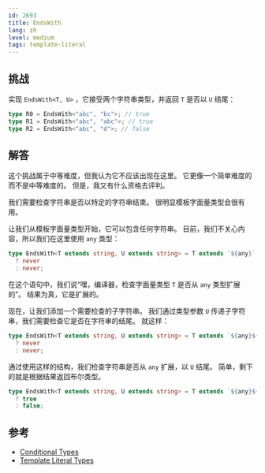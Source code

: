 ```yaml
---
id: 2693
title: EndsWith
lang: zh
level: medium
tags: template-literal
---
```


## 挑战

实现 `EndsWith<T, U>` ，它接受两个字符串类型，并返回 `T` 是否以 `U` 结尾：

```typescript
type R0 = EndsWith<"abc", "bc">; // true
type R1 = EndsWith<"abc", "abc">; // true
type R2 = EndsWith<"abc", "d">; // false
```

## 解答

这个挑战属于中等难度，但我认为它不应该出现在这里。
它更像一个简单难度的而不是中等难度的。
但是，我又有什么资格去评判。

我们需要检查字符串是否以特定的字符串结束。
很明显模板字面量类型会很有用。

让我们从模板字面量类型开始，它可以包含任何字符串。
目前，我们不关心内容，所以我们在这里使用 `any` 类型：

```typescript
type EndsWith<T extends string, U extends string> = T extends `${any}`
  ? never
  : never;
```

在这个语句中，我们说“嘿，编译器，检查字面量类型 `T` 是否从 `any` 类型扩展的”。
结果为真，它是扩展的。

现在，让我们添加一个需要检查的子字符串。
我们通过类型参数 `U` 传递子字符串，我们需要检查它是否在字符串的结尾。
就这样：

```typescript
type EndsWith<T extends string, U extends string> = T extends `${any}${U}`
  ? never
  : never;
```

通过使用这样的结构，我们检查字符串是否从 `any` 扩展，以 `U` 结尾。
简单，剩下的就是根据结果返回布尔类型。

```typescript
type EndsWith<T extends string, U extends string> = T extends `${any}${U}`
  ? true
  : false;
```

## 参考

- [Conditional Types](https://www.typescriptlang.org/docs/handbook/2/conditional-types.html)
- [Template Literal Types](https://www.typescriptlang.org/docs/handbook/release-notes/typescript-4-1.html#template-literal-types)
